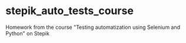 # stepik_auto_tests_course
Homework from the course "Testing automatization using Selenium and Python" on Stepik
